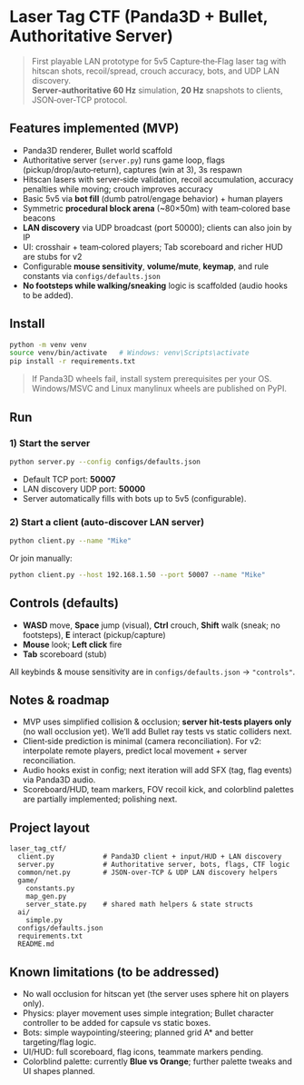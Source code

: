 # Laser Tag CTF (Panda3D + Bullet, Authoritative Server)

> First playable LAN prototype for 5v5 Capture‑the‑Flag laser tag with hitscan shots, recoil/spread, crouch accuracy, bots, and UDP LAN discovery.  
> **Server‑authoritative 60 Hz** simulation, **20 Hz** snapshots to clients, JSON‑over‑TCP protocol.

## Features implemented (MVP)
- Panda3D renderer, Bullet world scaffold
- Authoritative server (`server.py`) runs game loop, flags (pickup/drop/auto‑return), captures (win at 3), 3s respawn
- Hitscan lasers with server‑side validation, recoil accumulation, accuracy penalties while moving; crouch improves accuracy
- Basic 5v5 via **bot fill** (dumb patrol/engage behavior) + human players
- Symmetric **procedural block arena** (~80×50m) with team‑colored base beacons
- **LAN discovery** via UDP broadcast (port 50000); clients can also join by IP
- UI: crosshair + team‑colored players; Tab scoreboard and richer HUD are stubs for v2
- Configurable **mouse sensitivity**, **volume/mute**, **keymap**, and rule constants via `configs/defaults.json`
- **No footsteps while walking/sneaking** logic is scaffolded (audio hooks to be added).

## Install
```bash
python -m venv venv
source venv/bin/activate   # Windows: venv\Scripts\activate
pip install -r requirements.txt
```

> If Panda3D wheels fail, install system prerequisites per your OS. Windows/MSVC and Linux manylinux wheels are published on PyPI.

## Run
### 1) Start the server
```bash
python server.py --config configs/defaults.json
```
- Default TCP port: **50007**
- LAN discovery UDP port: **50000**
- Server automatically fills with bots up to 5v5 (configurable).

### 2) Start a client (auto‑discover LAN server)
```bash
python client.py --name "Mike"
```
Or join manually:
```bash
python client.py --host 192.168.1.50 --port 50007 --name "Mike"
```

## Controls (defaults)
- **WASD** move, **Space** jump (visual), **Ctrl** crouch, **Shift** walk (sneak; no footsteps), **E** interact (pickup/capture)
- **Mouse** look; **Left click** fire
- **Tab** scoreboard (stub)

All keybinds & mouse sensitivity are in `configs/defaults.json` → `"controls"`.

## Notes & roadmap
- MVP uses simplified collision & occlusion; **server hit‑tests players only** (no wall occlusion yet). We’ll add Bullet ray tests vs static colliders next.
- Client‑side prediction is minimal (camera reconciliation). For v2: interpolate remote players, predict local movement + server reconciliation.
- Audio hooks exist in config; next iteration will add SFX (tag, flag events) via Panda3D audio.
- Scoreboard/HUD, team markers, FOV recoil kick, and colorblind palettes are partially implemented; polishing next.

## Project layout
```
laser_tag_ctf/
  client.py            # Panda3D client + input/HUD + LAN discovery
  server.py            # Authoritative server, bots, flags, CTF logic
  common/net.py        # JSON-over-TCP & UDP LAN discovery helpers
  game/
    constants.py
    map_gen.py
    server_state.py    # shared math helpers & state structs
  ai/
    simple.py
  configs/defaults.json
  requirements.txt
  README.md
```

## Known limitations (to be addressed)
- No wall occlusion for hitscan yet (the server uses sphere hit on players only).
- Physics: player movement uses simple integration; Bullet character controller to be added for capsule vs static boxes.
- Bots: simple waypointing/steering; planned grid A* and better targeting/flag logic.
- UI/HUD: full scoreboard, flag icons, teammate markers pending.
- Colorblind palette: currently **Blue vs Orange**; further palette tweaks and UI shapes planned.
